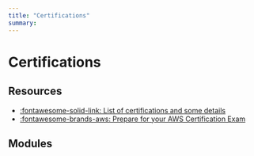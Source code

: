 ```yaml
---
title: "Certifications"
summary:
---
```


Certifications
===

Resources
---

- [:fontawesome-solid-link: List of certifications and some details][1]
- [:fontawesome-brands-aws: Prepare for your AWS Certification Exam][2]

<!-- Links -->
[1]: https://courses.datacumulus.com/
[2]: https://aws.amazon.com/certification/certification-prep/


Modules
---

